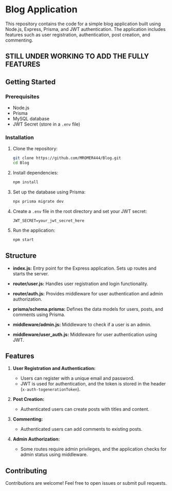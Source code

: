 # Blog Application

This repository contains the code for a simple blog application built using Node.js, Express, Prisma, and JWT authentication. The application includes features such as user registration, authentication, post creation, and commenting.

## STILL UNDER WORKING TO ADD THE FULLY FEATURES



## Getting Started

### Prerequisites

- Node.js
- Prisma
- MySQL database
- JWT Secret (store in a `.env` file)

### Installation

1. Clone the repository:

    ```bash
    git clone https://github.com/MROMER444/Blog.git
    cd Blog
    ```

2. Install dependencies:

    ```bash
    npm install
    ```

3. Set up the database using Prisma:

    ```bash
    npx prisma migrate dev
    ```

4. Create a `.env` file in the root directory and set your JWT secret:

    ```
    JWT_SECRET=your_jwt_secret_here
    ```

5. Run the application:

    ```bash
    npm start
    ```

## Structure

- **index.js:** Entry point for the Express application. Sets up routes and starts the server.

- **router/user.js:** Handles user registration and login functionality.

- **router/auth.js:** Provides middleware for user authentication and admin authorization.

- **prisma/schema.prisma:** Defines the data models for users, posts, and comments using Prisma.

- **middleware/admin.js:** Middleware to check if a user is an admin.

- **middleware/user_auth.js:** Middleware for user authentication using JWT.

## Features

1. **User Registration and Authentication:**
   - Users can register with a unique email and password.
   - JWT is used for authentication, and the token is stored in the header (`x-auth-togenerationToken`).

2. **Post Creation:**
   - Authenticated users can create posts with titles and content.

3. **Commenting:**
   - Authenticated users can add comments to existing posts.

4. **Admin Authorization:**
   - Some routes require admin privileges, and the application checks for admin status using middleware.

## Contributing

Contributions are welcome! Feel free to open issues or submit pull requests.
